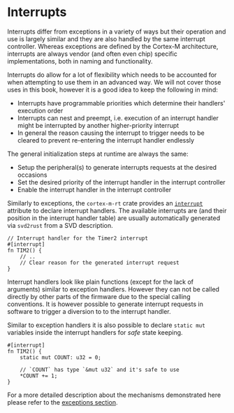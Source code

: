 # Interrupts

Interrupts differ from exceptions in a variety of ways but their operation and
use is largely similar and they are also handled by the same interrupt
controller. Whereas exceptions are defined by the Cortex-M architecture,
interrupts are always vendor (and often even chip) specific implementations,
both in naming and functionality.

Interrupts do allow for a lot of flexibility which needs to be accounted for
when attempting to use them in an advanced way. We will not cover those uses in
this book, however it is a good idea to keep the following in mind:

* Interrupts have programmable priorities which determine their handlers' execution order
* Interrupts can nest and preempt, i.e. execution of an interrupt handler might be interrupted by another higher-priority interrupt
* In general the reason causing the interrupt to trigger needs to be cleared to prevent re-entering the interrupt handler endlessly

The general initialization steps at runtime are always the same:
* Setup the peripheral(s) to generate interrupts requests at the desired occasions
* Set the desired priority of the interrupt handler in the interrupt controller
* Enable the interrupt handler in the interrupt controller

Similarly to exceptions, the `cortex-m-rt` crate provides an [`interrupt`]
attribute to declare interrupt handlers. The available interrupts are (and
their position in the interrupt handler table) are usually automatically
generated via `svd2rust` from a SVD description.

[`interrupt`]: https://docs.rs/cortex-m-rt-macros/0.1.5/cortex_m_rt_macros/attr.interrupt.html

``` rust,ignore
// Interrupt handler for the Timer2 interrupt
#[interrupt]
fn TIM2() {
    // ..
    // Clear reason for the generated interrupt request
}
```

Interrupt handlers look like plain functions (except for the lack of arguments)
similar to exception handlers. However they can not be called directly by other
parts of the firmware due to the special calling conventions. It is however
possible to generate interrupt requests in software to trigger a diversion to
to the interrupt handler.

Similar to exception handlers it is also possible to declare `static mut`
variables inside the interrupt handlers for *safe* state keeping.

``` rust,ignore
#[interrupt]
fn TIM2() {
    static mut COUNT: u32 = 0;

    // `COUNT` has type `&mut u32` and it's safe to use
    *COUNT += 1;
}
```

For a more detailed description about the mechanisms demonstrated here please
refer to the [exceptions section].

[exceptions section]: ./exceptions.md
